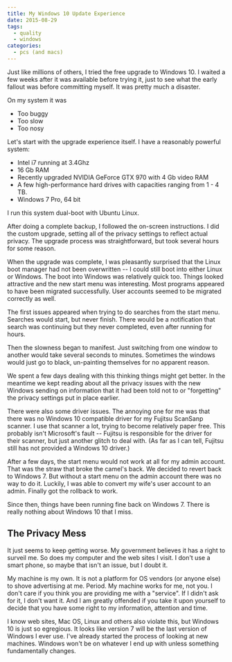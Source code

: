 ```yaml
---
title: My Windows 10 Update Experience
date: 2015-08-29
tags:
  - quality
  - windows
categories:
  - pcs (and macs)
---
```


Just like millions of others, I tried the free upgrade to Windows 10. I waited a few weeks after it was available before trying it, just to see what the early fallout was before committing myself. It was pretty much a disaster.

On my system it was

* Too buggy
* Too slow
* Too nosy

<!--more-->

Let's start with the upgrade experience itself. I have a reasonably powerful system:

* Intel i7 running at 3.4Ghz
* 16 Gb RAM
* Recently upgraded NVIDIA GeForce GTX 970 with 4 Gb video RAM
* A few high-performance hard drives with capacities ranging from 1 - 4 TB.
* Windows 7 Pro, 64 bit

I run this system dual-boot with Ubuntu Linux.

After doing a complete backup, I followed the on-screen instructions. I did the custom upgrade, setting all of the privacy settings to reflect actual privacy. The upgrade process was straightforward, but took several hours for some reason.

When the upgrade was complete, I was pleasantly surprised that the Linux boot manager had not been overwritten -- I could still boot into either Linux or Windows. The boot into Windows was relatively quick too. Things looked attractive and the new start menu was interesting. Most programs appeared to have been migrated successfully. User accounts seemed to be migrated correctly as well.

The first issues appeared when trying to do searches from the start menu. Searches would start, but never finish. There would be a notification that search was continuing but they never completed, even after running for hours.

Then the slowness began to manifest. Just switching from one window to another would take several seconds to minutes. Sometimes the windows would just go to black, un-painting themselves for no apparent reason.

We spent a few days dealing with this thinking things might get better. In the meantime we kept reading about all the privacy issues with the new Windows sending on information that it had been told not to or "forgetting" the privacy settings put in place earlier.

There were also some driver issues. The annoying one for me was that there was no Windows 10 compatible driver for my Fujitsu ScanSanp scanner. I use that scanner a lot, trying to become relatively paper free. This probably isn't Microsoft's fault -- Fujitsu is responsible for the driver for their scanner, but just another glitch to deal with. (As far as I can tell, Fujitsu still has not provided a Windows 10 driver.)

After a few days, the start menu would not work at all for my admin account. That was the straw that broke the camel's back. We decided to revert back to Windows 7. But without a  start menu on the admin account there was no way to do it. Luckily, I was able to convert my wife's user account to an admin. Finally got the rollback to work.

Since then, things have been running fine back on Windows 7. There is really nothing about Windows 10 that I miss.

## The Privacy Mess ##

It just seems to keep getting worse. My government believes it has a right to surveil me. So does my computer and the web sites I visit. I don't use a smart phone, so maybe that isn't an issue, but I doubt it.

My machine is my own. It is not a platform for OS vendors (or anyone else) to shove advertising at me. Period. My machine works for me, not you. I don't care if you think you are providing me with a "service". If I didn't ask for it, I don't want it. And I am greatly offended if you take it upon yourself to decide that you have some right to my information, attention and time.

I know web sites, Mac OS, Linux and others also violate this, but Windows 10 is just so egregious. It looks like version 7 will be the last version of Windows I ever use. I've already started the process of looking at new machines. Windows won't be on whatever I end up with unless something fundamentally changes.